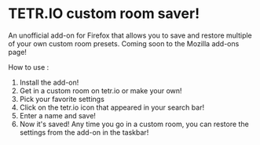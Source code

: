 # TETR.IO custom room saver!
An unofficial add-on for Firefox that allows you to save and restore multiple of your own custom room presets.
Coming soon to the Mozilla add-ons page!

How to use :

1. Install the add-on!
2. Get in a custom room on tetr.io or make your own!
3. Pick your favorite settings
4. Click on the tetr.io icon that appeared in your search bar!
5. Enter a name and save!
6. Now it's saved! Any time you go in a custom room, you can restore the settings from the add-on in the taskbar!
